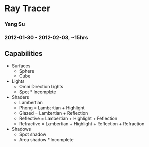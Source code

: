 # Ray Tracer
### Yang Su
### 2012-01-30 - 2012-02-03, ~15hrs

## Capabilities
* Surfaces
  * Sphere
  * Cube
* Lights
  * Omni Direction Lights
  * Spot * Incomplete
* Shaders
  * Lambertian
  * Phong = Lambertian + Highlight
  * Glazed = Lambertian + Reflection
  * Reflective = Lambertian + Highlight + Reflection
  * Refractive = Lambertian + Highlight + Reflection + Refraction
* Shadows
  * Spot shadow
  * Area shadow * Incomplete
